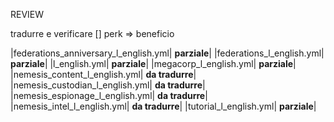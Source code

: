REVIEW

tradurre e verificare [] perk => beneficio

|federations_anniversary_l_english.yml| **parziale**|
|federations_l_english.yml| **parziale**|
|l_english.yml| **parziale**|
|megacorp_l_english.yml| **parziale**|
|nemesis_content_l_english.yml| **da tradurre**|
|nemesis_custodian_l_english.yml| **da tradurre**|
|nemesis_espionage_l_english.yml| **da tradurre**|
|nemesis_intel_l_english.yml| **da tradurre**|
|tutorial_l_english.yml| **parziale**|

